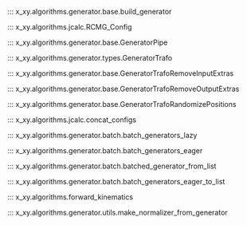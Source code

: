 ::: x_xy.algorithms.generator.base.build_generator

::: x_xy.algorithms.jcalc.RCMG_Config

::: x_xy.algorithms.generator.base.GeneratorPipe

::: x_xy.algorithms.generator.types.GeneratorTrafo

::: x_xy.algorithms.generator.base.GeneratorTrafoRemoveInputExtras

::: x_xy.algorithms.generator.base.GeneratorTrafoRemoveOutputExtras

::: x_xy.algorithms.generator.base.GeneratorTrafoRandomizePositions

::: x_xy.algorithms.jcalc.concat_configs

::: x_xy.algorithms.generator.batch.batch_generators_lazy

::: x_xy.algorithms.generator.batch.batch_generators_eager

::: x_xy.algorithms.generator.batch.batched_generator_from_list

::: x_xy.algorithms.generator.batch.batch_generators_eager_to_list

::: x_xy.algorithms.forward_kinematics

::: x_xy.algorithms.generator.utils.make_normalizer_from_generator
